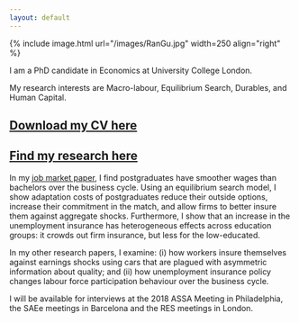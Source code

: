 ```yaml
---
layout: default
---
```


{% include image.html url="/images/RanGu.jpg" width=250 align="right" %}
<br>

I am a PhD candidate in Economics at University College London.

My research interests are Macro-labour, Equilibrium Search, Durables, and Human Capital.

## [Download my CV here](/cv/index.html)

## [Find my research here](/research/index.html)

In my [job market paper](https://drive.google.com/file/d/0B-yAdp5D_qlrLS12SURsTjFJdEU/view?usp=sharing), I find postgraduates have smoother wages than bachelors over the business cycle. Using an equilibrium search model, I show adaptation costs of postgraduates reduce their outside options, increase their commitment in the match, and allow firms to better insure them against aggregate shocks. Furthermore, I show that an increase in the unemployment insurance has heterogeneous effects across education groups: it crowds out firm insurance, but less for the low-educated.

In my other research papers, I examine: (i) how workers insure themselves against earnings shocks using cars that are plagued with asymmetric information about quality; and (ii) how unemployment insurance policy changes labour force participation behaviour over the business cycle.

I will be available for interviews at the 2018 ASSA Meeting in Philadelphia, the SAEe meetings in Barcelona and the RES meetings in London.
